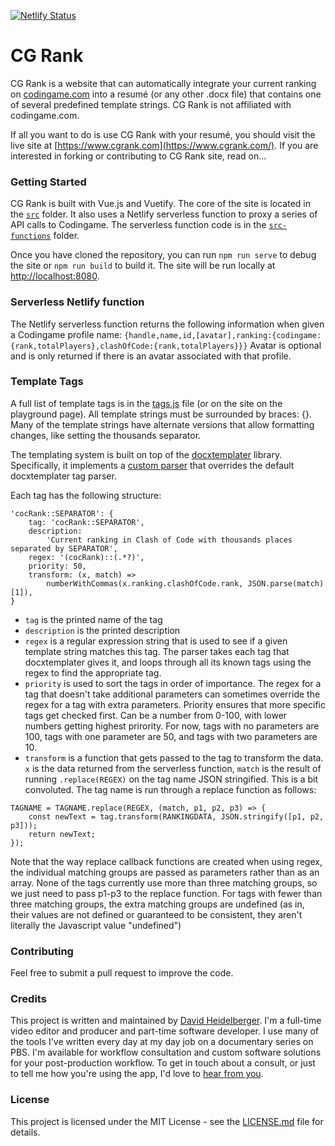 [![Netlify Status](https://api.netlify.com/api/v1/badges/18028a2a-1698-479b-b2c9-7637be642535/deploy-status)](https://app.netlify.com/sites/practical-aryabhata-a32269/deploys)

# CG Rank

CG Rank is a website that can automatically integrate your current ranking on [codingame.com](https://www.codingame.com/home) into a resumé (or any other .docx file) that contains one of several predefined template strings. CG Rank is not affiliated with codingame.com.

If all you want to do is use CG Rank with your resumé, you should visit the live site at [https://www.cgrank.com](https://www.cgrank.com/). If you are interested in forking or contributing to CG Rank site, read on...

### Getting Started

CG Rank is built with Vue.js and Vuetify. The core of the site is located in the [`src`](https://github.com/dheidelberger/cg-rank/tree/master/src) folder. It also uses a Netlify serverless function to proxy a series of API calls to Codingame. The serverless function code is in the [`src-functions`](https://github.com/dheidelberger/cg-rank/tree/master/src-functions) folder.

Once you have cloned the repository, you can run `npm run serve` to debug the site or `npm run build` to build it. The site will be run locally at [http://localhost:8080](http://localhost:8080).

### Serverless Netlify function

The Netlify serverless function returns the following information when given a Codingame profile name:
`{handle,name,id,[avatar],ranking:{codingame:{rank,totalPlayers},clashOfCode:{rank,totalPlayers}}}`
Avatar is optional and is only returned if there is an avatar associated with that profile.

### Template Tags

A full list of template tags is in the [tags.js](https://github.com/dheidelberger/cg-rank/blob/master/src/tags.js) file (or on the site on the playground page). All template strings must be surrounded by braces: {}. Many of the template strings have alternate versions that allow formatting changes, like setting the thousands separator.

The templating system is built on top of the [docxtemplater](https://docxtemplater.com/) library. Specifically, it implements a [custom parser](https://docxtemplater.readthedocs.io/en/latest/configuration.html#custom-parser) that overrides the default docxtemplater tag parser.

Each tag has the following structure:

```
'cocRank::SEPARATOR': {
    tag: 'cocRank::SEPARATOR',
    description:
        'Current ranking in Clash of Code with thousands places separated by SEPARATOR',
    regex: '(cocRank)::(.*?)',
    priority: 50,
    transform: (x, match) =>
        numberWithCommas(x.ranking.clashOfCode.rank, JSON.parse(match)[1]),
}
```

-   `tag` is the printed name of the tag
-   `description` is the printed description
-   `regex` is a regular expression string that is used to see if a given template string matches this tag. The parser takes each tag that docxtemplater gives it, and loops through all its known tags using the regex to find the appropriate tag.
-   `priority` is used to sort the tags in order of importance. The regex for a tag that doesn't take additional parameters can sometimes override the regex for a tag with extra parameters. Priority ensures that more specific tags get checked first. Can be a number from 0-100, with lower numbers getting highest prirority. For now, tags with no parameters are 100, tags with one parameter are 50, and tags with two parameters are 10.
-   `transform` is a function that gets passed to the tag to transform the data. `x` is the data returned from the serverless function, `match` is the result of running `.replace(REGEX)` on the tag name JSON stringified. This is a bit convoluted. The tag name is run through a replace function as follows:

```
TAGNAME = TAGNAME.replace(REGEX, (match, p1, p2, p3) => {
    const newText = tag.transform(RANKINGDATA, JSON.stringify([p1, p2, p3]));
    return newText;
});
```

Note that the way replace callback functions are created when using regex, the individual matching groups are passed as parameters rather than as an array. None of the tags currently use more than three matching groups, so we just need to pass p1-p3 to the replace function. For tags with fewer than three matching groups, the extra matching groups are undefined (as in, their values are not defined or guaranteed to be consistent, they aren't literally the Javascript value "undefined")

### Contributing

Feel free to submit a pull request to improve the code.

### Credits

This project is written and maintained by [David Heidelberger](http://www.davidheidelberger.com). I'm a full-time video editor and producer and part-time software developer. I use many of the tools I've written every day at my day job on a documentary series on PBS. I'm available for workflow consultation and custom software solutions for your post-production workflow. To get in touch about a consult, or just to tell me how you're using the app, I'd love to [hear from you](mailto:david.heidelberger@gmail.com).

### License

This project is licensed under the MIT License - see the [LICENSE.md](LICENSE.md) file for details.
